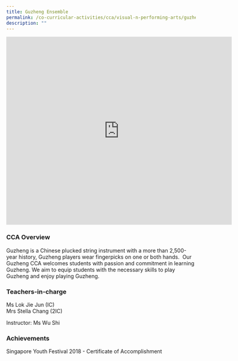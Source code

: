 ```yaml
---
title: Guzheng Ensemble
permalink: /co-curricular-activities/cca/visual-n-performing-arts/guzheng-ensemble/
description: ""
---
```

<iframe allowfullscreen="true" height="500" width="600" frameborder="0" src="https://docs.google.com/presentation/d/e/2PACX-1vQ0eypKxi_W7yAImeNls46_kOqV7hVpXPVCUXloKY3GtRcqMijXvL5HRkNVGGBGXpolECWOpnIyGp9S/embed?start=false&amp;loop=true&amp;delayms=10000"></iframe>

### CCA Overview

Guzheng is a Chinese plucked string instrument with a more than 2,500-year history, Guzheng players wear fingerpicks on one or both hands.&nbsp; Our Guzheng CCA welcomes students with passion and commitment in learning Guzheng. We aim to equip students with the necessary skills to play Guzheng and enjoy playing Guzheng.&nbsp;

### Teachers-in-charge

Ms Lok Jie Jun (IC) <br> 
Mrs Stella Chang (2IC)  
  
Instructor: Ms Wu Shi  

### Achievements

Singapore Youth Festival 2018 - Certificate of Accomplishment